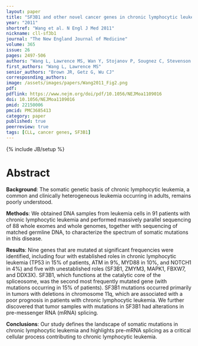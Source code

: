 ```yaml
---
layout: paper
title: "SF3B1 and other novel cancer genes in chronic lymphocytic leukemia"
year: "2011"
shortref: "Wang et al. N Engl J Med 2011"
nickname: cll-sf3b1
journal: "The New England Journal of Medicine"
volume: 365
issue: 26
pages: 2497-506
authors: "Wang L, Lawrence MS, Wan Y, Stojanov P, Sougnez C, Stevenson K, Werner L, Sivachenko A, DeLuca DS, Zhang L, Zhang W, Vartanov AR, Fernandes SM, Goldstein NR, Folco EG, Cibulskis K, Tesar B, Sievers QL, Shefler E, Gabriel S, Hacohen N, Reed R, Meyerson M, Golub TR, Lander ES, Neuberg D, Brown JR, Getz G, Wu CJ"
first_authors: "Wang L, Lawrence MS"
senior_authors: "Brown JR, Getz G, Wu CJ"
corresposnding_authors:
image: /assets/images/papers/Wang2011_Fig2.png
pdf:
pdflink: https://www.nejm.org/doi/pdf/10.1056/NEJMoa1109016 
doi: 10.1056/NEJMoa1109016
pmid: 22150006
pmcid: PMC3685413
category: paper
published: true
peerreview: true
tags: [CLL, cancer genes, SF3B1]
---
```

{% include JB/setup %}

# Abstract

**Background**: The somatic genetic basis of chronic lymphocytic leukemia, a common and clinically heterogeneous leukemia occurring in adults, remains poorly understood.

**Methods**: We obtained DNA samples from leukemia cells in 91 patients with chronic lymphocytic leukemia and performed massively parallel sequencing of 88 whole exomes and whole genomes, together with sequencing of matched germline DNA, to characterize the spectrum of somatic mutations in this disease.

**Results**: Nine genes that are mutated at significant frequencies were identified, including four with established roles in chronic lymphocytic leukemia (TP53 in 15% of patients, ATM in 9%, MYD88 in 10%, and NOTCH1 in 4%) and five with unestablished roles (SF3B1, ZMYM3, MAPK1, FBXW7, and DDX3X). SF3B1, which functions at the catalytic core of the spliceosome, was the second most frequently mutated gene (with mutations occurring in 15% of patients). SF3B1 mutations occurred primarily in tumors with deletions in chromosome 11q, which are associated with a poor prognosis in patients with chronic lymphocytic leukemia. We further discovered that tumor samples with mutations in SF3B1 had alterations in pre-messenger RNA (mRNA) splicing.

**Conclusions**: Our study defines the landscape of somatic mutations in chronic lymphocytic leukemia and highlights pre-mRNA splicing as a critical cellular process contributing to chronic lymphocytic leukemia.

